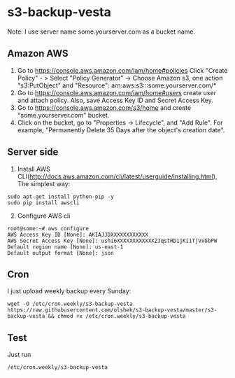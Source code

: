 # s3-backup-vesta

Note: I use server name some.yourserver.com as a bucket name.

## Amazon AWS

1. Go to https://console.aws.amazon.com/iam/home#policies 
Click "Create Policy" - > Select "Policy Generator" -> Choose Amazon s3, one action "s3:PutObject" and 
       "Resource": arn:aws:s3:::some.yourserver.com/*
2. Go to https://console.aws.amazon.com/iam/home#users create user and attach policy. Also, save Access Key ID and Secret Access Key.
3. Go to https://console.aws.amazon.com/s3/home and create "some.yourserver.com" bucket.
4. Click on the bucket, go to "Properties -> Lifecycle", and "Add Rule". For example, "Permanently Delete 35 Days after the object's creation date".

## Server side

1. Install AWS CLI(http://docs.aws.amazon.com/cli/latest/userguide/installing.html), The simplest way:

  ```
  sudo apt-get install python-pip -y
  sudo pip install awscli
  ```
  
2. Configure AWS cli
  
  ``` 
  root@some:~# aws configure
  AWS Access Key ID [None]: AKIAJJDXXXXXXXXXXXX
  AWS Secret Access Key [None]: ushi6XXXXXXXXXXXXZJqstRD1jKi1TjVxGbPW
  Default region name [None]: us-east-1
  Default output format [None]: json
  ```

## Cron

I just upload weekly backup every Sunday:

```
wget -O /etc/cron.weekly/s3-backup-vesta https://raw.githubusercontent.com/olshek/s3-backup-vesta/master/s3-backup-vesta && chmod +x /etc/cron.weekly/s3-backup-vesta
```

## Test

Just run

```
/etc/cron.weekly/s3-backup-vesta
```

